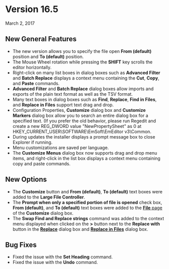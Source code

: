 # Version 16.5

March 2, 2017

## New General Features

- The new version allows you to specify the file open **From (default)** position and **To (default)** position.
- The Mouse Wheel rotation while pressing the **SHIFT** key scrolls the editor horizontally.
- Right-click on many list boxes in dialog boxes such as **Advanced Filter** and **Batch Replace** displays a context menu containing the **Cut**, **Copy**, and **Paste** commands.
- **Advanced Filter** and **Batch Replace** dialog boxes allow imports and exports of the plain text format as well as the TSV format.
- Many text boxes in dialog boxes such as **Find**, **Replace**, **Find in Files**, and **Replace in Files** support text drag and drop.
- Configuration Properties, **Customize** dialog box and **Customize Markers** dialog box allow you to search an entire dialog box for a specified text. (If you prefer the old behavior, please run Regedit and create a new REG\_DWORD value "NewPropertySheet" as 0 at HKEY\_CURRENT\_USER\\SOFTWARE\\EmSoft\\EmEditor v3\\Common.
- During updates the installer displays a prompt message box to close Explorer if running.
- Menu customizations are saved per language.
- The **Customize Menus** dialog box now supports drag and drop menu items, and right-click in the list box displays a context menu containing copy and paste commands.

## New Options

- The **Customize** button and **From (default)**, **To (default)** text boxes were added to the **Large File Controller**.
- The **Prompt when only a specified portion of file is opened** check box, **From (default)**, and **To (default)** text boxes were added to the [**File** page](../dlg/customize/file/index) of the **Customize** dialog box.
- The **Swap Find and Replace strings** command was added to the context menu displayed when clicked on the **>** button next to the **Replace with** button in the [**Replace**](../dlg/replace/index) dialog box and **[Replace in Files](../dlg/replace_in_files/index)** dialog box.

## Bug Fixes

- Fixed the issue with the **Set Heading** command.
- Fixed the issue with the **Undo** command.
